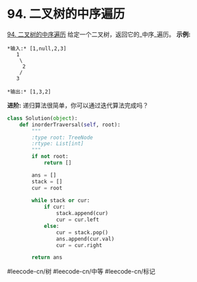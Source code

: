 # 94. 二叉树的中序遍历
  [94. 二叉树的中序遍历](https://leetcode-cn.com/problems/binary-tree-inorder-traversal/) 
给定一个二叉树，返回它的_中序_遍历。
**示例:**
```
*输入:* [1,null,2,3]
   1
    \
     2
    /
   3

*输出:* [1,3,2]
```
**进阶:** 递归算法很简单，你可以通过迭代算法完成吗？
```python
class Solution(object):
    def inorderTraversal(self, root):
        """
        :type root: TreeNode
        :rtype: List[int]
        """
        if not root:
            return []

        ans = []
        stack = []
        cur = root
        
        while stack or cur:
            if cur:
                stack.append(cur)
                cur = cur.left
            else:
                cur = stack.pop()
                ans.append(cur.val)
                cur = cur.right

        return ans
```
#leecode-cn/树 #leecode-cn/中等 #leecode-cn/标记